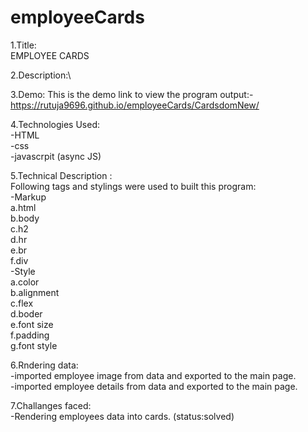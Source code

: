 # employeeCards

1.Title:\
EMPLOYEE CARDS

2.Description:\

3.Demo:
This is the demo link to view the program output:-
https://rutuja9696.github.io/employeeCards/CardsdomNew/

4.Technologies Used:\
-HTML\
-css\
-javascrpit (async JS)

5.Technical Description :\
Following tags and stylings were used to built this program:\
-Markup\
a.html\
b.body\
c.h2\
d.hr\
e.br\
f.div\
-Style\
a.color\
b.alignment\
c.flex\
d.boder\
e.font size\
f.padding\
g.font style

6.Rndering data:\
-imported employee image from data and exported to the main page.\
-imported employee details from data and exported to the main page.

7.Challanges faced:\
-Rendering employees data into cards. (status:solved)
